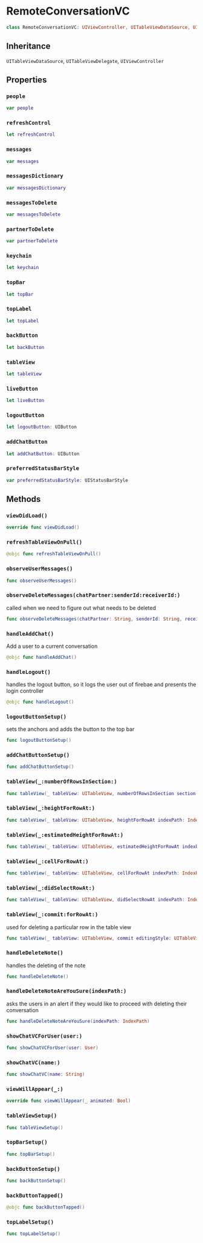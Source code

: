 # RemoteConversationVC

``` swift
class RemoteConversationVC: UIViewController, UITableViewDataSource, UITableViewDelegate
```

## Inheritance

`UITableViewDataSource`, `UITableViewDelegate`, `UIViewController`

## Properties

### `people`

``` swift
var people
```

### `refreshControl`

``` swift
let refreshControl
```

### `messages`

``` swift
var messages
```

### `messagesDictionary`

``` swift
var messagesDictionary
```

### `messagesToDelete`

``` swift
var messagesToDelete
```

### `partnerToDelete`

``` swift
var partnerToDelete
```

### `keychain`

``` swift
let keychain
```

### `topBar`

``` swift
let topBar
```

### `topLabel`

``` swift
let topLabel
```

### `backButton`

``` swift
let backButton
```

### `tableView`

``` swift
let tableView
```

### `liveButton`

``` swift
let liveButton
```

### `logoutButton`

``` swift
let logoutButton: UIButton
```

### `addChatButton`

``` swift
let addChatButton: UIButton
```

### `preferredStatusBarStyle`

``` swift
var preferredStatusBarStyle: UIStatusBarStyle
```

## Methods

### `viewDidLoad()`

``` swift
override func viewDidLoad()
```

### `refreshTableViewOnPull()`

``` swift
@objc func refreshTableViewOnPull()
```

### `observeUserMessages()`

``` swift
func observeUserMessages()
```

### `observeDeleteMessages(chatPartner:senderId:receiverId:)`

called when we need to figure out what needs to be deleted

``` swift
func observeDeleteMessages(chatPartner: String, senderId: String, receiverId: String)
```

### `handleAddChat()`

Add a user to a current conversation

``` swift
@objc func handleAddChat()
```

### `handleLogout()`

handles the logout button, so it logs the user out of firebae and presents the login controller

``` swift
@objc func handleLogout()
```

### `logoutButtonSetup()`

sets the anchors and adds the button to the top bar

``` swift
func logoutButtonSetup()
```

### `addChatButtonSetup()`

``` swift
func addChatButtonSetup()
```

### `tableView(_:numberOfRowsInSection:)`

``` swift
func tableView(_ tableView: UITableView, numberOfRowsInSection section: Int) -> Int
```

### `tableView(_:heightForRowAt:)`

``` swift
func tableView(_ tableView: UITableView, heightForRowAt indexPath: IndexPath) -> CGFloat
```

### `tableView(_:estimatedHeightForRowAt:)`

``` swift
func tableView(_ tableView: UITableView, estimatedHeightForRowAt indexPath: IndexPath) -> CGFloat
```

### `tableView(_:cellForRowAt:)`

``` swift
func tableView(_ tableView: UITableView, cellForRowAt indexPath: IndexPath) -> UITableViewCell
```

### `tableView(_:didSelectRowAt:)`

``` swift
func tableView(_ tableView: UITableView, didSelectRowAt indexPath: IndexPath)
```

### `tableView(_:commit:forRowAt:)`

used for deleting a particular row in the table view

``` swift
func tableView(_ tableView: UITableView, commit editingStyle: UITableViewCell.EditingStyle, forRowAt indexPath: IndexPath)
```

### `handleDeleteNote()`

handles the deleting of the note

``` swift
func handleDeleteNote()
```

### `handleDeleteNoteAreYouSure(indexPath:)`

asks the users in an alert if they would like to proceed with deleting their conversation

``` swift
func handleDeleteNoteAreYouSure(indexPath: IndexPath)
```

### `showChatVCForUser(user:)`

``` swift
func showChatVCForUser(user: User)
```

### `showChatVC(name:)`

``` swift
func showChatVC(name: String)
```

### `viewWillAppear(_:)`

``` swift
override func viewWillAppear(_ animated: Bool)
```

### `tableViewSetup()`

``` swift
func tableViewSetup()
```

### `topBarSetup()`

``` swift
func topBarSetup()
```

### `backButtonSetup()`

``` swift
func backButtonSetup()
```

### `backButtonTapped()`

``` swift
@objc func backButtonTapped()
```

### `topLabelSetup()`

``` swift
func topLabelSetup()
```
